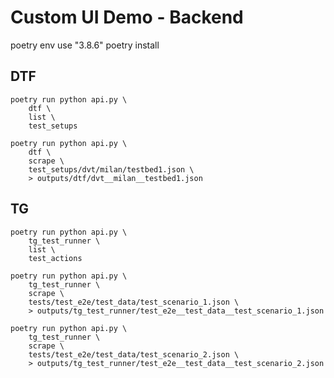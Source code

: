 # Custom UI Demo - Backend

poetry env use "3.8.6"
poetry install

## DTF

```
poetry run python api.py \
    dtf \
    list \
    test_setups
```

```
poetry run python api.py \
    dtf \
    scrape \
    test_setups/dvt/milan/testbed1.json \
    > outputs/dtf/dvt__milan__testbed1.json
```

## TG

```
poetry run python api.py \
    tg_test_runner \
    list \
    test_actions
```

```
poetry run python api.py \
    tg_test_runner \
    scrape \
    tests/test_e2e/test_data/test_scenario_1.json \
    > outputs/tg_test_runner/test_e2e__test_data__test_scenario_1.json
```

```
poetry run python api.py \
    tg_test_runner \
    scrape \
    tests/test_e2e/test_data/test_scenario_2.json \
    > outputs/tg_test_runner/test_e2e__test_data__test_scenario_2.json
```
